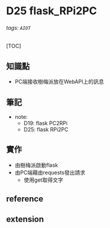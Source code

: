 # D25 flask_RPi2PC
###### tags: `AIOT`
[TOC]
## 知識點
- PC端接收樹梅派放在WebAPI上的訊息
## 筆記
- note:
    - D19: flask PC2RPi
    - D25: flask RPi2PC

## 實作
- 由樹梅派啟動flask
- 由PC端藉由requests發出請求
    - 使用get取得文字
## reference
## extension